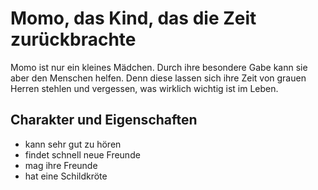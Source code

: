 # Momo, das Kind, das die Zeit zurückbrachte

Momo ist nur ein kleines Mädchen. Durch ihre besondere Gabe kann sie aber den Menschen helfen. Denn diese lassen sich ihre Zeit von grauen Herren stehlen und vergessen, was wirklich wichtig ist im Leben.

## Charakter und Eigenschaften
* kann sehr gut zu hören
* findet schnell neue Freunde
* mag ihre Freunde
* hat eine Schildkröte


